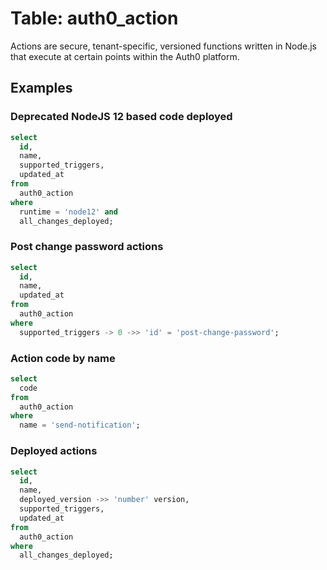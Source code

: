 # Table: auth0_action

Actions are secure, tenant-specific, versioned functions written in Node.js that execute at certain points within the Auth0 platform.

## Examples

### Deprecated NodeJS 12 based code deployed 

```sql
select
  id,
  name,
  supported_triggers,
  updated_at
from
  auth0_action
where
  runtime = 'node12' and
  all_changes_deployed;
```

### Post change password actions

```sql
select
  id,
  name,
  updated_at
from
  auth0_action
where
  supported_triggers -> 0 ->> 'id' = 'post-change-password';
```

### Action code by name

```sql
select
  code
from
  auth0_action
where
  name = 'send-notification';
```

### Deployed actions

```sql
select
  id,
  name,
  deployed_version ->> 'number' version,
  supported_triggers,
  updated_at
from
  auth0_action
where
  all_changes_deployed;
```
